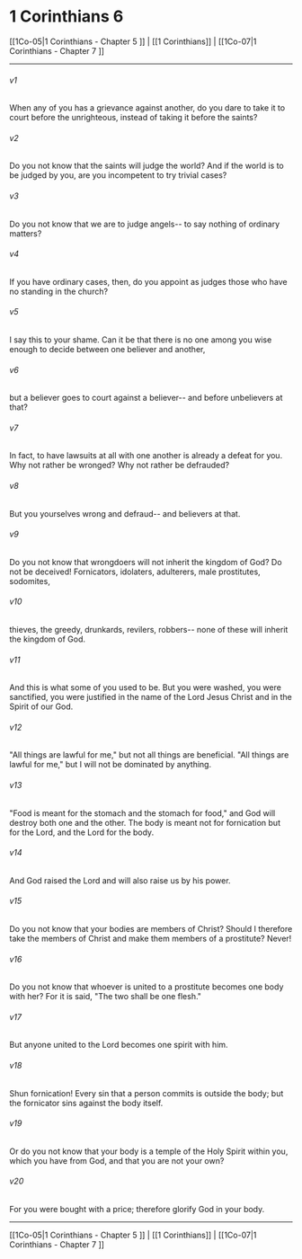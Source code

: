 # 1 Corinthians 6

[[1Co-05|1 Corinthians - Chapter 5 ]] | [[1 Corinthians]] | [[1Co-07|1 Corinthians - Chapter 7 ]]
***

###### v1
When any of you has a grievance against another, do you dare to take it to court before the unrighteous, instead of taking it before the saints?
###### v2
Do you not know that the saints will judge the world? And if the world is to be judged by you, are you incompetent to try trivial cases?
###### v3
Do you not know that we are to judge angels-- to say nothing of ordinary matters?
###### v4
If you have ordinary cases, then, do you appoint as judges those who have no standing in the church?
###### v5
I say this to your shame. Can it be that there is no one among you wise enough to decide between one believer and another,
###### v6
but a believer goes to court against a believer-- and before unbelievers at that?
###### v7
In fact, to have lawsuits at all with one another is already a defeat for you. Why not rather be wronged? Why not rather be defrauded?
###### v8
But you yourselves wrong and defraud-- and believers at that.
###### v9
Do you not know that wrongdoers will not inherit the kingdom of God? Do not be deceived! Fornicators, idolaters, adulterers, male prostitutes, sodomites,
###### v10
thieves, the greedy, drunkards, revilers, robbers-- none of these will inherit the kingdom of God.
###### v11
And this is what some of you used to be. But you were washed, you were sanctified, you were justified in the name of the Lord Jesus Christ and in the Spirit of our God.
###### v12
"All things are lawful for me," but not all things are beneficial. "All things are lawful for me," but I will not be dominated by anything.
###### v13
"Food is meant for the stomach and the stomach for food," and God will destroy both one and the other. The body is meant not for fornication but for the Lord, and the Lord for the body.
###### v14
And God raised the Lord and will also raise us by his power.
###### v15
Do you not know that your bodies are members of Christ? Should I therefore take the members of Christ and make them members of a prostitute? Never!
###### v16
Do you not know that whoever is united to a prostitute becomes one body with her? For it is said, "The two shall be one flesh."
###### v17
But anyone united to the Lord becomes one spirit with him.
###### v18
Shun fornication! Every sin that a person commits is outside the body; but the fornicator sins against the body itself.
###### v19
Or do you not know that your body is a temple of the Holy Spirit within you, which you have from God, and that you are not your own?
###### v20
For you were bought with a price; therefore glorify God in your body.

***

[[1Co-05|1 Corinthians - Chapter 5 ]] | [[1 Corinthians]] | [[1Co-07|1 Corinthians - Chapter 7 ]]
